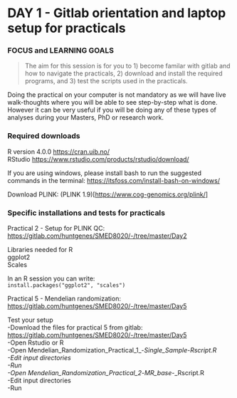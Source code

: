 # DAY 1 - Gitlab orientation and laptop setup for practicals

### FOCUS and LEARNING GOALS
> The aim for this session is for you to 1) become familar with gitlab and how to navigate the practicals, 2) 
> download and install the required programs, and 3) test the scripts used in the practicals.

Doing the practical on your computer is not mandatory as we will have live walk-thoughts where you will be able to see step-by-step what is done. However it can be very useful if you will be doing any of these types of analyses during your Masters, PhD or research work.

### Required downloads   

R version 4.0.0 https://cran.uib.no/   
RStudio https://www.rstudio.com/products/rstudio/download/   

If you are using windows, please install bash to run the suggested commands in the terminal:
https://itsfoss.com/install-bash-on-windows/   

Download PLINK: (PLINK 1.9)[https://www.cog-genomics.org/plink/]

### Specific installations and tests for practicals

Practical 2 - Setup for PLINK QC: https://gitlab.com/huntgenes/SMED8020/-/tree/master/Day2    

Libraries needed for R   
ggplot2   
Scales   

In an R session you can write:   
`install.packages("ggplot2", "scales")`

Practical 5 - Mendelian randomization: https://gitlab.com/huntgenes/SMED8020/-/tree/master/Day5   

Test your setup   
-Download the files for practical 5 from gitlab: https://gitlab.com/huntgenes/SMED8020/-/tree/master/Day5   
-Open Rstudio or R   
-Open  Mendelian_Randomization_Practical_1_-_Single_Sample_-_Rscript.R   
-Edit input directories   
-Run   
-Open  Mendelian_Randomization_Practical_2_-_MR_base_-_Rscript.R   
-Edit input directories   
-Run   
